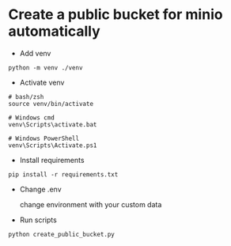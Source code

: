 # Create a public bucket for minio automatically

- Add venv

```shell
python -m venv ./venv
```

- Activate venv

```shell
# bash/zsh
source venv/bin/activate

# Windows cmd
venv\Scripts\activate.bat

# Windows PowerShell
venv\Scripts\Activate.ps1
```

- Install requirements

```shell
pip install -r requirements.txt
```
- Change .env

   change environment with your custom data


- Run scripts

```shell
python create_public_bucket.py
```
